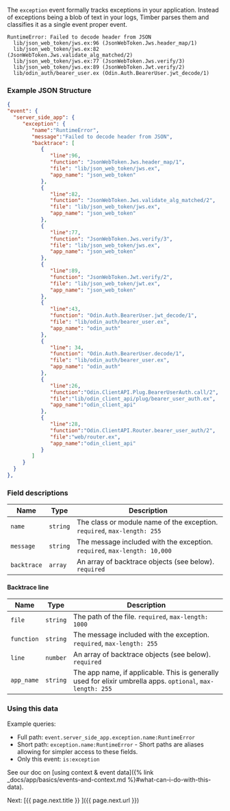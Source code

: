 The `exception` event formally tracks exceptions in your application. Instead of exceptions
being a blob of text in your logs, Timber parses them and classifies it as a single event
proper event.

```
RuntimeError: Failed to decode header from JSON
  lib/json_web_token/jws.ex:96 (JsonWebToken.Jws.header_map/1)
  lib/json_web_token/jws.ex:82 (JsonWebToken.Jws.validate_alg_matched/2)
  lib/json_web_token/jws.ex:77 (JsonWebToken.Jws.verify/3)
  lib/json_web_token/jws.ex:89 (JsonWebToken.Jwt.verify/2)
  lib/odin_auth/bearer_user.ex (Odin.Auth.BearerUser.jwt_decode/1)
```


### Example JSON Structure

```json
{
"event": {
  "server_side_app": {
     "exception": {
        "name":"RuntimeError",
        "message":"Failed to decode header from JSON",
        "backtrace": [
           {
              "line":96,
              "function": "JsonWebToken.Jws.header_map/1",
              "file": "lib/json_web_token/jws.ex",
              "app_name": "json_web_token"
           },
           {
              "line":82,
              "function": "JsonWebToken.Jws.validate_alg_matched/2",
              "file": "lib/json_web_token/jws.ex",
              "app_name": "json_web_token"
           },
           {
              "line":77,
              "function": "JsonWebToken.Jws.verify/3",
              "file": "lib/json_web_token/jws.ex",
              "app_name": "json_web_token"
           },
           {
              "line":89,
              "function": "JsonWebToken.Jwt.verify/2",
              "file": "lib/json_web_token/jwt.ex",
              "app_name": "json_web_token"
           },
           {
              "line":43,
              "function": "Odin.Auth.BearerUser.jwt_decode/1",
              "file": "lib/odin_auth/bearer_user.ex",
              "app_name": "odin_auth"
           },
           {
              "line": 34,
              "function": "Odin.Auth.BearerUser.decode/1",
              "file": "lib/odin_auth/bearer_user.ex",
              "app_name": "odin_auth"
           },
           {
              "line":26,
              "function":"Odin.ClientAPI.Plug.BearerUserAuth.call/2",
              "file":"lib/odin_client_api/plug/bearer_user_auth.ex",
              "app_name":"odin_client_api"
           },
           {
              "line":28,
              "function":"Odin.ClientAPI.Router.bearer_user_auth/2",
              "file":"web/router.ex",
              "app_name":"odin_client_api"
           }
        ]
     }
  }
},
```


### Field descriptions

Name | Type | Description
-----|------|------------
`name` | `string` | The class or module name of the exception. `required`, `max-length: 255`
`message` | `string` | The message included with the exception. `required`, `max-length: 10,000`
`backtrace` | `array` | An array of backtrace objects (see below). `required`

#### Backtrace line

Name | Type | Description
-----|------|------------
`file` | `string` | The path of the file. `required`, `max-length: 1000`
`function` | `string` | The message included with the exception. `required`, `max-length: 255`
`line` | `number` | An array of backtrace objects (see below). `required`
`app_name` | `string` | The app name, if applicable. This is generally used for elixir umbrella apps. `optional`, `max-length: 255`


### Using this data

Example queries:

* Full path: `event.server_side_app.exception.name:RuntimeError`
* Short path: `exception.name:RuntimeError` - Short paths are aliases allowing for simpler access to these fields.
* Only this event: `is:exception`

See our doc on [using context & event data]({% link _docs/app/basics/events-and-context.md %}#what-can-i-do-with-this-data).


<div class="next">
  Next: [{{ page.next.title }} <i class="fa fa-arrow-circle-right" aria-hidden="true"></i>]({{ page.next.url }})
</div>